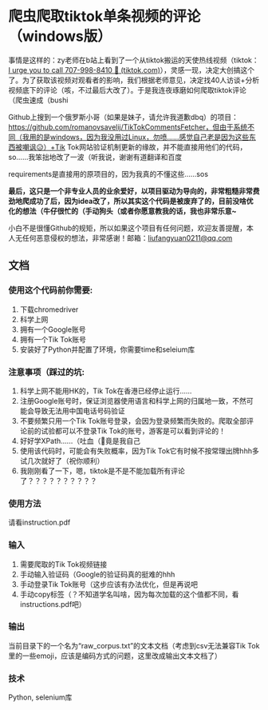 # 爬虫爬取tiktok单条视频的评论（windows版）
事情是这样的：zy老师在b站上看到了一个从tiktok搬运的天使热线视频（tiktok：[I urge you to call 707-998-8410 🥺 (tiktok.com)](https://www.tiktok.com/@iamtheodoratheexplora/video/7076259537858121002)），灵感一现，决定大创搞这个了。为了获取该视频对观看者的影响，我们根据老师意见，决定找40人访谈+分析视频底下的评论（咳，不过最后大改了）。于是我连夜琢磨如何爬取tiktok评论（爬虫速成（bushi

Github上搜到一个俄罗斯小哥（如果是妹子，请允许我道歉dbq）的项目：https://github.com/romanovsavelij/TikTokCommentsFetcher，但由于系统不同（我用的是windows，因为我没用过Linux，勿喷......感觉自己老是因为这些东西被嘲讽😥）+Tik Tok网站验证机制更新的缘故，并不能直接用他们的代码，so......我笨拙地改了一波（听我说，谢谢有道翻译和百度

requirements是直接用的原项目的，因为我真的不懂这些......sos

**最后，这只是一个非专业人员的业余爱好，以项目驱动为导向的，非常粗糙非常费劲地爬成功了后，因为idea改了，所以其实这个代码是被废弃了的，目前没啥优化的想法（牛仔很忙的（手动狗头（或者你愿意教我的话，我也非常乐意~**

小白不是很懂Github的规矩，所以如果这个项目有任何问题，欢迎友善提醒，本人无任何恶意侵权的想法，非常感谢！邮箱：liufangyuan0211@qq.com

## 文档

### 使用这个代码前你需要:
1) 下载chromedriver
2) 科学上网
2) 拥有一个Google账号
2) 拥有一个Tik Tok账号
2) 安装好了Python并配置了环境，你需要time和seleium库

### 注意事项（踩过的坑:
1. 科学上网不能用HK的，Tik Tok在香港已经停止运行......
2. 注册Google账号时，保证浏览器使用语言和科学上网的归属地一致，不然可能会导致无法用中国电话号码验证
3. 不要频繁只用一个Tik Tok账号登录，会因为登录频繁而失败的。爬取全部评论前的试验都可以不登录Tik Tok的账号，游客是可以看到评论的！
4. 好好学XPath......（吐血（🤡竟是我自己
5. 使用该代码时，可能会有失败概率，因为Tik Tok它有时候不按常理出牌hhh多试几次就好了（祝你顺利）
5. 我刚刚看了一下，嗯，tiktok是不是不能加载所有评论了？？？？？？？？？？

### 使用方法

请看instruction.pdf

### 输入

1. 需要爬取的Tik Tok视频链接
2. 手动输入验证码（Google的验证码真的挺难的hhh
3. 手动登录Tik Tok账号（这步应该有办法优化，但是再说吧
4. 手动copy标签（？不知道学名叫啥，因为每次加载的这个值都不同，看instructions.pdf吧）

### 输出

当前目录下的一个名为“raw_corpus.txt”的文本文档（考虑到csv无法兼容Tik Tok里的一些emoji，应该是编码方式的问题，这里改成输出文本文档了）

### 技术

Python, selenium库
